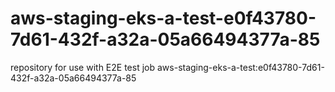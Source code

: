 # aws-staging-eks-a-test-e0f43780-7d61-432f-a32a-05a66494377a-85
repository for use with E2E test job aws-staging-eks-a-test:e0f43780-7d61-432f-a32a-05a66494377a-85

